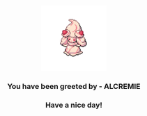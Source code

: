 <p align="center">
            <img src="https://raw.githubusercontent.com/PokeAPI/sprites/master/sprites/pokemon/869.png" width="150" height="150">
          </p>
          <h3 align="center">You have been greeted by - <b>ALCREMIE</b></h3>
          <h3 align="center">Have a nice day!</h3>
